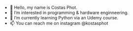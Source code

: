 - 👋 Hello, my name is Costas Phot.
- 👀 I’m interested in programming & hardware enginneering.
- 🌱 I’m currently learning Python via an Udemy course.
- 📫 You can reach me on instagram @kostasphot

<!---
costasphot/costasphot is a ✨ special ✨ repository because its `README.md` (this file) appears on your GitHub profile.
You can click the Preview link to take a look at your changes.
--->
